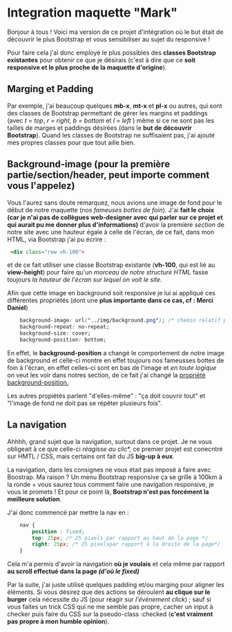 # Integration maquette "Mark"

Bonjour à tous ! Voici ma version de ce projet d'intégration où le but était de découvrir le plus Bootstrap et vous sensibiliser au sujet du responsive ! 

Pour faire cela j'ai donc employé le plus possibles des **classes Bootstrap existantes** pour obtenir ce que je désirais (c'est à dire que ce **soit responsive et le plus proche de la maquette d'origine**).

## Marging et Padding

Par exemple, j'ai beaucoup quelques **mb-x**, **mt-x** et **pl-x** ou autres, qui sont des classes de Bootstrap permettant de gérer les margins et paddings (avec *t = top*, *r = right*, *b = bottom* et *l = left* ) même si ce ne sont pas les tailles de marges et paddings désirées (dans le **but de découvrir Bootstrap**). Quand les classes de Bootstrap ne suffisaient pas, j'ai ajouté mes propres classes pour que tout aille bien.

## Background-image (pour la première partie/section/header, peut importe comment vous l'appelez)

Vous l'aurez sans doute remarquez, nous avions une image de fond pour le début de notre maquette (nos *fameuses bottes de foin*). J'ai **fait le choix (car je n'ai pas de collègues web-designer avec qui parler sur ce projet et qui aurait pu me donner plus d'informations)** d'avoir la première *section* de notre site avec une hauteur égale à celle de l'écran, de ce fait, dans mon HTML, via Bootstrap j'ai pu écrire : 
```html
 <div class="row vh-100">
```
et de ce fait utiliser une classe Bootstrap existante (**vh-100**, qui est lié au **view-height**) pour faire qu'un *morceau de notre structure HTML* fasse toujours *la hauteur de l'écran sur lequel on voit le site.*

Afin que cette image en background soit responsive je lui ai appliqué ces différentes propriétés (dont une **plus importante dans ce cas, cf : Merci Daniel**)

```css
    background-image: url("../img/background.png"); /* chemin relatif par rapport au fichier CSS */
    background-repeat: no-repeat;
    background-size: cover;
    background-position: bottom;
```

En effet, le **background-position** a changé le comportement de notre image de background et celle-ci montre en effet toujours nos fameusses bottes de foin à l'écran, en effet celles-ci sont en bas de l'image et *en toute logique* on veut les voir dans notres section, de ce fait j'ai changé la [propriété background-position.](https://developer.mozilla.org/fr/docs/Web/CSS/background-position)


Les autres propiétés parlent "d'elles-même" : "ça doit couvrir tout" et "l'image de fond ne doit pas se répéter plusieurs fois".

## La navigation

Ahhhh, grand sujet que la navigation, surtout dans ce projet. Je ne vous obligeait à ce que celle-ci *réagisse au clic**, ce premier projet est conecntré sur HMTL / CSS, mais certains ont fait du JS **big-up à eux**.

La navigation, dans les consignes ne vous était pas imposé à faire avec Boostrap. Ma raison ? Un menu Bootstrap responsive ça se grille à 100km à la ronde + vous saurez tous comment faire une navigation responsive, je vous le promets ! Et pour ce point là, **Bootstrap n'est pas forcément la meilleure solution**.

J'ai donc commencé par mettre la nav en :
```css
    nav {
        position : fixed;
        top: 25px; /* 25 pixels par rapport au haut de la page */
        right: 25px; /* 25 pixelspar rapport à la droite de la page*/
    }
```

Cela m'a permis d'avoir la navigation **où je voulais** et cela même par rapport **au scroll effectué dans la page *(d'où le fixed)***

Par la suite, j'ai juste utilisé quelques padding et/ou marging pour aligner les éléments. Si vous désirez que des actions se déroulent **au clique sur le burger** cela nécessite du JS (pour réagir sur *l'évènement click*) ; sauf si vous faites un trick CSS qui ne me semble pas propre, cacher un input à checker puis faire du CSS sur la pseudo-class :checked (**c'est vraiment pas propre à mon humble opinion**).